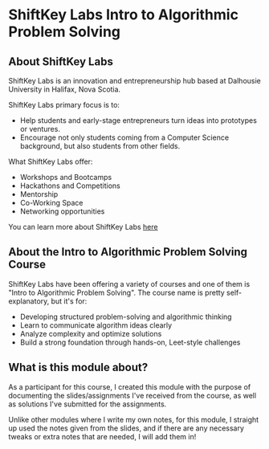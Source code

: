 # ShiftKey Labs Intro to Algorithmic Problem Solving

## About ShiftKey Labs

ShiftKey Labs is an innovation and entrepreneurship hub based at Dalhousie University in Halifax, Nova Scotia. 

ShiftKey Labs primary focus is to:
- Help students and early-stage entrepreneurs turn ideas into prototypes or ventures.
- Encourage not only students coming from a Computer Science background, but also students from other fields.

What ShiftKey Labs offer:
- Workshops and Bootcamps
- Hackathons and Competitions
- Mentorship
- Co-Working Space
- Networking opportunities

You can learn more about ShiftKey Labs [here](https://shiftkeylabs.ca/)

## About the Intro to Algorithmic Problem Solving Course

ShiftKey Labs have been offering a variety of courses and one of them is "Intro to Algorithmic Problem Solving". The course name is pretty self-explanatory, but it's for:
- Developing structured problem-solving and algorithmic thinking
- Learn to communicate algorithm ideas clearly
- Analyze complexity and optimize solutions
- Build a strong foundation through hands-on, Leet-style challenges

## What is this module about?

As a participant for this course, I created this module with the purpose of documenting the slides/assignments I've received from the course, as well as solutions I've submitted for the assignments. 

Unlike other modules where I write my own notes, for this module, I straight up used the notes given from the slides, and if there are any necessary tweaks or extra notes that are needed, I will add them in!